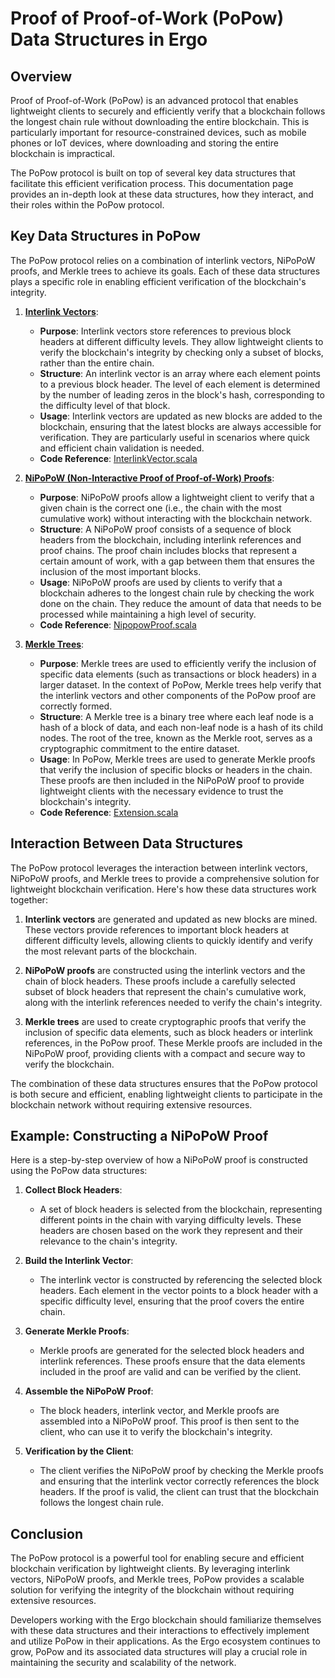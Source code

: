 # Proof of Proof-of-Work (PoPow) Data Structures in Ergo

## Overview

Proof of Proof-of-Work (PoPow) is an advanced protocol that enables lightweight clients to securely and efficiently verify that a blockchain follows the longest chain rule without downloading the entire blockchain. This is particularly important for resource-constrained devices, such as mobile phones or IoT devices, where downloading and storing the entire blockchain is impractical.

The PoPow protocol is built on top of several key data structures that facilitate this efficient verification process. This documentation page provides an in-depth look at these data structures, how they interact, and their roles within the PoPow protocol.

## Key Data Structures in PoPow

The PoPow protocol relies on a combination of interlink vectors, NiPoPoW proofs, and Merkle trees to achieve its goals. Each of these data structures plays a specific role in enabling efficient verification of the blockchain's integrity.

1. [**Interlink Vectors**](interlink-vectors.md):
      - **Purpose**: Interlink vectors store references to previous block headers at different difficulty levels. They allow lightweight clients to verify the blockchain's integrity by checking only a subset of blocks, rather than the entire chain.
      - **Structure**: An interlink vector is an array where each element points to a previous block header. The level of each element is determined by the number of leading zeros in the block's hash, corresponding to the difficulty level of that block.
      - **Usage**: Interlink vectors are updated as new blocks are added to the blockchain, ensuring that the latest blocks are always accessible for verification. They are particularly useful in scenarios where quick and efficient chain validation is needed.
      - **Code Reference**: [InterlinkVector.scala](https://github.com/ergoplatform/ergo/blob/master/ergo-core/src/main/scala/org/ergoplatform/modifiers/history/popow/InterlinkVector.scala)

2. [**NiPoPoW (Non-Interactive Proof of Proof-of-Work) Proofs**](nipopows.md):
      - **Purpose**: NiPoPoW proofs allow a lightweight client to verify that a given chain is the correct one (i.e., the chain with the most cumulative work) without interacting with the blockchain network.
      - **Structure**: A NiPoPoW proof consists of a sequence of block headers from the blockchain, including interlink references and proof chains. The proof chain includes blocks that represent a certain amount of work, with a gap between them that ensures the inclusion of the most important blocks.
      - **Usage**: NiPoPoW proofs are used by clients to verify that a blockchain adheres to the longest chain rule by checking the work done on the chain. They reduce the amount of data that needs to be processed while maintaining a high level of security.
      - **Code Reference**: [NipopowProof.scala](https://github.com/ergoplatform/ergo/blob/master/ergo-core/src/main/scala/org/ergoplatform/modifiers/history/popow/NipopowProof.scala)
3. [**Merkle Trees**](merkle/merkle-tree.md):
      - **Purpose**: Merkle trees are used to efficiently verify the inclusion of specific data elements (such as transactions or block headers) in a larger dataset. In the context of PoPow, Merkle trees help verify that the interlink vectors and other components of the PoPow proof are correctly formed.
      - **Structure**: A Merkle tree is a binary tree where each leaf node is a hash of a block of data, and each non-leaf node is a hash of its child nodes. The root of the tree, known as the Merkle root, serves as a cryptographic commitment to the entire dataset.
      - **Usage**: In PoPow, Merkle trees are used to generate Merkle proofs that verify the inclusion of specific blocks or headers in the chain. These proofs are then included in the NiPoPoW proof to provide lightweight clients with the necessary evidence to trust the blockchain's integrity.
      - **Code Reference**: [Extension.scala](https://github.com/ergoplatform/ergo/blob/master/ergo-core/src/main/scala/org/ergoplatform/modifiers/history/extension/Extension.scala)

## Interaction Between Data Structures

The PoPow protocol leverages the interaction between interlink vectors, NiPoPoW proofs, and Merkle trees to provide a comprehensive solution for lightweight blockchain verification. Here's how these data structures work together:

1. **Interlink vectors** are generated and updated as new blocks are mined. These vectors provide references to important block headers at different difficulty levels, allowing clients to quickly identify and verify the most relevant parts of the blockchain.

2. **NiPoPoW proofs** are constructed using the interlink vectors and the chain of block headers. These proofs include a carefully selected subset of block headers that represent the chain's cumulative work, along with the interlink references needed to verify the chain's integrity.

3. **Merkle trees** are used to create cryptographic proofs that verify the inclusion of specific data elements, such as block headers or interlink references, in the PoPow proof. These Merkle proofs are included in the NiPoPoW proof, providing clients with a compact and secure way to verify the blockchain.

The combination of these data structures ensures that the PoPow protocol is both secure and efficient, enabling lightweight clients to participate in the blockchain network without requiring extensive resources.

## Example: Constructing a NiPoPoW Proof

Here is a step-by-step overview of how a NiPoPoW proof is constructed using the PoPow data structures:

1. **Collect Block Headers**:
      - A set of block headers is selected from the blockchain, representing different points in the chain with varying difficulty levels. These headers are chosen based on the work they represent and their relevance to the chain's integrity.

2. **Build the Interlink Vector**:
      - The interlink vector is constructed by referencing the selected block headers. Each element in the vector points to a block header with a specific difficulty level, ensuring that the proof covers the entire chain.

3. **Generate Merkle Proofs**:
      - Merkle proofs are generated for the selected block headers and interlink references. These proofs ensure that the data elements included in the proof are valid and can be verified by the client.

4. **Assemble the NiPoPoW Proof**:
      - The block headers, interlink vector, and Merkle proofs are assembled into a NiPoPoW proof. This proof is then sent to the client, who can use it to verify the blockchain's integrity.

5. **Verification by the Client**:
      - The client verifies the NiPoPoW proof by checking the Merkle proofs and ensuring that the interlink vector correctly references the block headers. If the proof is valid, the client can trust that the blockchain follows the longest chain rule.

## Conclusion

The PoPow protocol is a powerful tool for enabling secure and efficient blockchain verification by lightweight clients. By leveraging interlink vectors, NiPoPoW proofs, and Merkle trees, PoPow provides a scalable solution for verifying the integrity of the blockchain without requiring extensive resources.

Developers working with the Ergo blockchain should familiarize themselves with these data structures and their interactions to effectively implement and utilize PoPow in their applications. As the Ergo ecosystem continues to grow, PoPow and its associated data structures will play a crucial role in maintaining the security and scalability of the network.